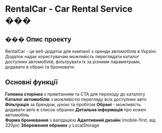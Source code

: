 # RentalCar - Car Rental Service ���

## ��� Опис проекту

RentalCar - це веб-додаток для компанії з оренди автомобілів в Україні. Додаток надає користувачам можливість переглядати каталог доступних автомобілів, фільтрувати їх за різними параметрами, додавати в обрані та бронювати.

## Основні функції

**Головна сторінка** з привітанням та CTA для переходу до каталогу
**Каталог автомобілів** з можливістю перегляду всіх доступних авто
**Фільтрація** за брендом, ціною та пробігом
**Обрані** - можливість додавати авто в список обраних
**Детальна інформація** про кожен автомобіль\
**Форма бронювання** з валідацією
**Адаптивний дизайн** (mobile-first, від 320px)
**Збереження обраних** у LocalStorage
